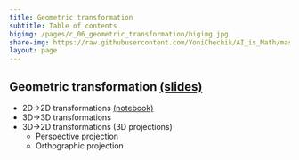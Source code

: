 ```yaml
---
title: Geometric transformation
subtitle: Table of contents
bigimg: /pages/c_06_geometric_transformation/bigimg.jpg
share-img: https://raw.githubusercontent.com/YoniChechik/AI_is_Math/master/docs/pages/c_06_geometric_transformation/bigimg.jpg
layout: page
---
```


## **Geometric transformation** [(slides)](/pages/c_06_geometric_transformation/geometric_transformation.pdf)

- 2D->2D transformations [(notebook)](/pages/c_06_geometric_transformation/image_transformation_2d_nb/)
- 3D->3D transformations
- 3D->2D transformations (3D projections)
  - Perspective projection
  - Orthographic projection
